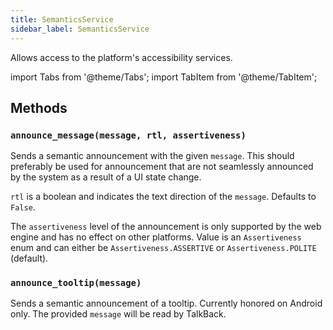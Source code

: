 ```yaml
---
title: SemanticsService
sidebar_label: SemanticsService
---
```


Allows access to the platform's accessibility services.

import Tabs from '@theme/Tabs';
import TabItem from '@theme/TabItem';

## Methods

### `announce_message(message, rtl, assertiveness)`

Sends a semantic announcement with the given `message`. This should preferably be used for announcement that are not seamlessly announced by the system as a result of a UI state change.

`rtl` is a boolean and indicates the text direction of the `message`. Defaults to `False`.

The `assertiveness` level of the announcement is only supported by the web engine and has no effect on other platforms. Value is an `Assertiveness` enum and can either be `Assertiveness.ASSERTIVE` or `Assertiveness.POLITE` (default).

### `announce_tooltip(message)`

Sends a semantic announcement of a tooltip. Currently honored on Android only. The provided `message` will be read by TalkBack.

